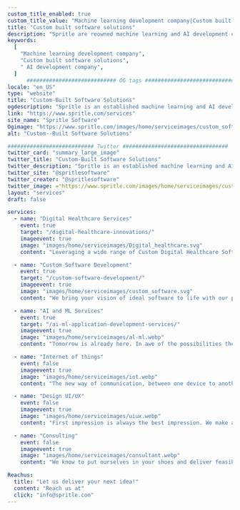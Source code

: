 ```yaml
---
custom_title_enabled: true
custom_title_value: "Machine learning development company|Custom built software solutions"
title: "Custom built software solutions"
description: "Spritle are reowned machine learning and AI development company that focus on custom built software applications which helps in reshaping the future of your business."
keywords:
  [
    "Machine learning development company",
    "Custom built software solutions",
    " AI development company",
  ]
      ############################ OG tags #################################
locale: "en_US"
type: "website"
title: "Custom-Built Software Solutions" 
ogdescription: "Spritle is an established machine learning and AI development company that focuses on custom-built software applications that help in reshaping the future of your business."
link: "https://www.spritle.com/services" 
site_name: "Spritle Software"
Ogimage: "https://www.spritle.com/images/home/serviceimages/custom_software.svg"
alt: "Custom--Built Software Solutions"

########################### Twitter #################################
twitter_card: "summary_large_image"
twitter_title: "Custom-Built Software Solutions" 
twitter_description: "Spritle is an established machine learning and AI development company that focuses on custom-built software applications that help in reshaping the future of your business." 
twitter_site: "@spritlesoftware"
twitter_creater: "@spritlesoftware"
twitter_image: ="https://www.spritle.com/images/home/serviceimages/custom_software.svg" 
layout: "services"
draft: false

services:
  - name: "Digital Healthcare Services"
    event: true
    target: "/digital-healthcare-innovations/"
    imageevent: true
    image: "images/home/serviceimages/Digital_healthcare.svg"
    content: "Leveraging a wide range of Custom Digital Healthcare Software Development for better tomorrow..."

  - name: "Custom Software Development"
    event: true
    target: "/custom-software-development/"
    imageevent: true
    image: "images/home/serviceimages/custom_software.svg"
    content: "We bring your vision of ideal software to life with our potential Development team in place..."

  - name: "AI and ML Services"
    event: true
    target: "/ai-ml-application-development-services/"
    imageevent: true
    image: "images/home/serviceimages/al-ml.webp"
    content: "Tomorrow is already here. In awe of the possibilities the future has to offer excited us to contribute more..."

  - name: "Internet of things"
    event: false
    imageevent: true
    image: "images/home/serviceimages/iot.webp"
    content: "The new way of communication, between one device to another over internet. Travelling towards a better experience..."

  - name: "Design UI/UX"
    event: false
    imageevent: true
    image: "images/home/serviceimages/uiux.webp"
    content: "First impression is always the best impression. We make apps that you can’t refuse to use..."

  - name: "Consulting"
    event: false
    imageevent: true
    image: "images/home/serviceimages/consultant.webp"
    content: "We know to put ourselves in your shoes and deliver feasible solutions that help you boost your business..."

Reachus:
  title: "Let us deliver your next idea!"
  content: "Reach us at"
  click: "info@spritle.com"
---
```

